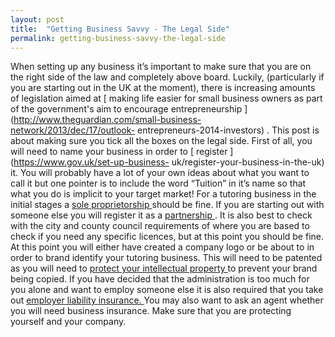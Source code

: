 ```yaml
---
layout: post
title:  "Getting Business Savvy - The Legal Side"
permalink: getting-business-savvy-the-legal-side
---
```

When setting up any business it’s important to make sure that you are on the
right side of the law and completely above board. Luckily, (particularly if
you are starting out in the UK at the moment), there is increasing amounts of
legislation aimed at [ making life easier for small business owners as part of
the government's aim to encourage entrepreneurship
](http://www.theguardian.com/small-business-network/2013/dec/17/outlook-
entrepreneurs-2014-investors) . This post is about making sure you tick all
the boxes on the legal side.  First of all, you will need to name your
business in order to [ register ](https://www.gov.uk/set-up-business-
uk/register-your-business-in-the-uk) it. You will probably have a lot of your
own ideas about what you want to call it but one pointer is to include the
word “Tuition” in it’s name so that what you do is implicit to your target
market! For a tutoring business in the initial stages a [ sole proprietorship
](http://www.sba.gov/content/sole-proprietorship-0) should be fine. If you are
starting out with someone else you will register it as a [ partnership
](https://www.gov.uk/set-up-business-partnership) . It is also best to check
with the city and county council requirements of where you are based to check
if you need any specific licences, but at this point you should be fine.  At
this point you will either have created a company logo or be about to in order
to brand identify your tutoring business. This will need to be patented as you
will need to [ protect your intellectual property
](https://www.gov.uk/intellectual-property-an-overview) to prevent your brand
being copied.  If you have decided that the administration is too much for you
alone and want to employ someone else it is also required that you take out [
employer liability insurance. ](http://www.hse.gov.uk/pubns/hse40.pdf) You may
also want to ask an agent whether you will need business insurance. Make sure
that you are protecting yourself and your company.
